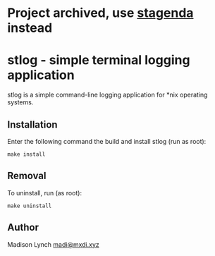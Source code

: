 Project archived, use [stagenda](https://github.com/mxdixyz/stagenda) instead
=============================================================================

stlog - simple terminal logging application
===========================================
stlog is a simple command-line logging application for *nix operating systems.

Installation
------------
Enter the following command the build and install stlog (run as root):

	make install

Removal
-------
To uninstall, run (as root):

	make uninstall

Author
------
Madison Lynch <madi@mxdi.xyz>